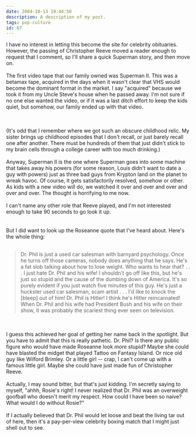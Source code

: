 ```yaml
---
date: 2004-10-13 19:44:50
description: A description of my post.
tags: pop-culture
id: 67
---
```

I have no interest in letting this become the site for celebrity obituaries.  However, the passing of Christopher Reeve moved a reader enough to request that I comment, so I'll share a quick Superman story, and then move on.<br />
<br />
The first video tape that our family owned was Superman II.  This was a betamax tape, acquired in the days when it wasn't clear that VHS would become the dominant format in the market.  I say "acquired" because we took it from my Uncle Steve's house when he passed away.  I'm not sure if no one else wanted the video, or if it was a last ditch effort to keep the kids quiet, but somehow, our family ended up with that video.  
<!--more--><br /><br />(It's odd that I remember where we got such an obscure childhood relic.  My sister brings up childhood episodes that I don't recall, or just barely recall one after another.  There must be hundreds of them that just didn't stick to my brain cells through a college career with too much drinking.)<br />
<br />
Anyway, Superman II is the one where Superman goes into some machine that takes away his powers (for some reason, Louis didn't want to date a guy with powers) just as three bad guys from Krypton land on the planet to wreak havoc.  Of course, it gets satisfactorily resolved, somehow or other.  As kids with a new video will do, we watched it over and over and over and over and over.  The thought is horrifying to me now.<br />
<br />
I can't name any other role that Reeve played, and I'm not interested enough to take 90 seconds to go look it up.<br />
<br />
<br />
But I did want to look up the Roseanne quote that I've heard about.  Here's the whole thing:<br />
<br />
<blockquote>Dr. Phil is just a used car salesman with barnyard psychology. Once he turns off those cameras, nobody does anything that he says. He's a fat slob talking about how to lose weight. Who wants to hear that? . . . I just hate Dr. Phil and his wife! I shouldn't go off like this, but he's just so stupid and the cause of the dumbing down of America. It's so purely evident if you just watch five minutes of this guy. He's just a huckster used car salesman, scam artist . . . I'd like to knock the [bleep] out of him! Dr. Phil is Hitler! I think he's Hitler reincarnated! When Dr. Phil and his wife had President Bush and his wife on their show, it was probably the scariest thing ever seen on television.</blockquote><br />
<br />
I guess this achieved her goal of getting her name back in the spotlight.  But you have to admit that this is really pathetic.  Dr. Phil?  Is there any public figure who would have made Roseanne look <i>more</i> stupid?  Maybe she could have blasted the midget that played Tattoo on Fantasy Island.  Or nice old guy like Wilford Brimley.  Or a little girl -- crap, I can't come up with a famous little girl.  Maybe she could have just made fun of Christopher Reeve.<br />
<br />
Actually, I may sound bitter, but that's just kidding.  I'm secretly saying to myself, "ahhh, Rosie's right!  I never realized that Dr. Phil was an overweight goofball who doesn't merit my respect.  How could I have been so naive?  What would I do without Rosie?"<br />
<br />
If I actually believed that Dr. Phil would let loose and beat the living tar out of here, then it's a pay-per-view celebrity boxing match that I might just shell out to see.
